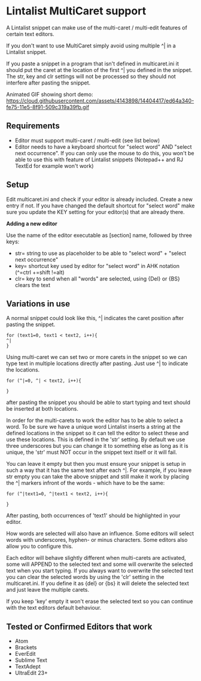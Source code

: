 ﻿# Lintalist MultiCaret support

A Lintalist snippet can make use of the multi-caret / multi-edit features of certain
text editors.

If you don't want to use MultiCaret simply avoid using multiple ^| in a Lintalist snippet.

If you paste a snippet in a program that isn't defined in multicaret.ini it should put
the caret at the location of the first ^| you defined in the snippet. The str, key and
clr settings will not be processed so they should not interfere after pasting the snippet.

Animated GIF showing short demo:
https://cloud.githubusercontent.com/assets/4143898/14404417/ed64a340-fe75-11e5-8f91-509c319a39fb.gif

## Requirements

- Editor must support multi-caret / multi-edit (see list below)
- Editor needs to have a keyboard shortcut for "select word" AND "select next occurrence".
If you can only use the mouse to do this, you won't be able to use this with feature of
Lintalist snippets (Notepad++ and RJ TextEd for example won't work)

## Setup

Edit multicaret.ini and check if your editor is already included. Create a new entry if not.
If you have changed the default shortcut for "select word" make sure you update the
KEY setting for your editor(s) that are already there.

**Adding a new editor**

Use the name of the editor executable as [section] name, followed by three keys: 

- str= string to use as placeholder to be able to "select word" + "select next occurrence"
- key= shortcut key used by editor for "select word" in AHK notation (^=ctrl +=shift !=alt)
- clr= key to send when all "words" are selected, using {Del} or {BS} clears the text

## Variations in use

A normal snippet could look like this, ^| indicates the caret position after pasting
the snippet.

    for (text1=0, text1 < text2, i++){
    ^|
    }

Using multi-caret we can set two or more carets in the snippet so we can type text in
multiple locations directly after pasting. Just use ^| to indicate the locations.

    for (^|=0, ^| < text2, i++){
    
    }

after pasting the snippet you should be able to start typing and text should be
inserted at both locations.

In order for the multi-carets to work the editor has to be able to select a word.
To be sure we have a unique word Lintalist inserts a string at the defined locations
in the snippet so it can tell the editor to select these and use these locations.
This is defined in the 'str' setting. By default we use three underscores but you
can change it to something else as long as it is unique, the 'str' must NOT occur 
in the snippet text itself or it will fail.

You can leave it empty but then you must ensure your snippet is setup in such a way
that it has the same text after each ^|. For example, if you leave str empty you
can take the above snippet and still make it work by placing the ^| markers infront
of the words - which have to be the same:

    for (^|text1=0, ^|text1 < text2, i++){
    
    }

After pasting, both occurrences of 'text1' should be highlighted in your editor.

How words are selected will also have an influence. Some editors will select
words with underscores, hyphen- or minus characters. Some editors also allow you
to configure this.

Each editor will behave slightly different when multi-carets are activated, some will
APPEND to the selected text and some will overwrite the selected text when you start
typing. If you always want to overwrite the selected text you can clear the selected
words by using the 'clr' setting in the multicaret.ini. If you define it as {del} 
or {bs} it will delete the selected text and just leave the multiple carets.

If you keep 'key' empty it won't erase the selected text so you can continue with
the text editors default behaviour.

## Tested or Confirmed Editors that work

- Atom
- Brackets
- EverEdit
- Sublime Text
- TextAdept
- UltraEdit 23+

